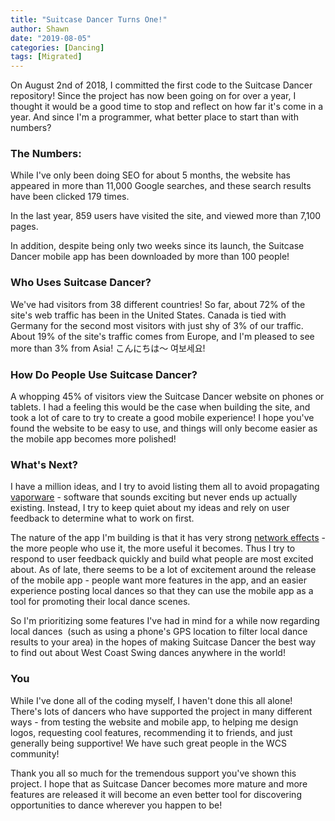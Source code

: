 ```yaml
---
title: "Suitcase Dancer Turns One!"
author: Shawn
date: "2019-08-05"
categories: [Dancing]
tags: [Migrated]
---
```


On August 2nd of 2018, I committed the first code to the Suitcase Dancer repository! Since the project has now been going on for over a year, I thought it would be a good time to stop and reflect on how far it's come in a year. And since I'm a programmer, what better place to start than with numbers?

### The Numbers:

While I've only been doing SEO for about 5 months, the website has appeared in more than 11,000 Google searches, and these search results have been clicked 179 times.

In the last year, 859 users have visited the site, and viewed more than 7,100 pages.

In addition, despite being only two weeks since its launch, the Suitcase Dancer mobile app has been downloaded by more than 100 people!

### Who Uses Suitcase Dancer?

We've had visitors from 38 different countries! So far, about 72% of the site's web traffic has been in the United States. Canada is tied with Germany for the second most visitors with just shy of 3% of our traffic. About 19% of the site's traffic comes from Europe, and I'm pleased to see more than 3% from Asia! こんにちは〜 여보세요!

### How Do People Use Suitcase Dancer?

A whopping 45% of visitors view the Suitcase Dancer website on phones or tablets. I had a feeling this would be the case when building the site, and took a lot of care to try to create a good mobile experience! I hope you've found the website to be easy to use, and things will only become easier as the mobile app becomes more polished!

### What's Next?

I have a million ideas, and I try to avoid listing them all to avoid propagating [vaporware](https://en.wikipedia.org/wiki/Vaporware) - software that sounds exciting but never ends up actually existing. Instead, I try to keep quiet about my ideas and rely on user feedback to determine what to work on first.

The nature of the app I'm building is that it has very strong [network effects](https://en.wikipedia.org/wiki/Network_effect) - the more people who use it, the more useful it becomes. Thus I try to respond to user feedback quickly and build what people are most excited about. As of late, there seems to be a lot of excitement around the release of the mobile app - people want more features in the app, and an easier experience posting local dances so that they can use the mobile app as a tool for promoting their local dance scenes.

So I'm prioritizing some features I've had in mind for a while now regarding local dances  (such as using a phone's GPS location to filter local dance results to your area) in the hopes of making Suitcase Dancer the best way to find out about West Coast Swing dances anywhere in the world!

### You

While I've done all of the coding myself, I haven't done this all alone! There's lots of dancers who have supported the project in many different ways - from testing the website and mobile app, to helping me design logos, requesting cool features, recommending it to friends, and just generally being supportive! We have such great people in the WCS community!

Thank you all so much for the tremendous support you've shown this project. I hope that as Suitcase Dancer becomes more mature and more features are released it will become an even better tool for discovering opportunities to dance wherever you happen to be!
